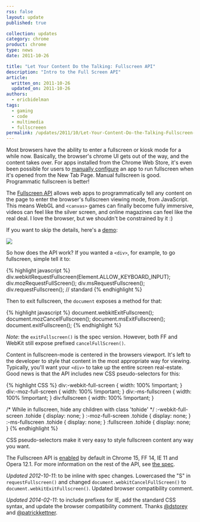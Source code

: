 ```yaml
---
rss: false
layout: update
published: true

collection: updates
category: chrome
product: chrome
type: news
date: 2011-10-26

title: "Let Your Content Do the Talking: Fullscreen API"
description: "Intro to the Full Screen API"
article:
  written_on: 2011-10-26
  updated_on: 2011-10-26
authors:
  - ericbidelman
tags:
  - gaming
  - code
  - multimedia
  - fullscreeen
permalink: /updates/2011/10/Let-Your-Content-Do-the-Talking-Fullscreen-API
---
```

Most browsers have the ability to enter a fullscreen or kiosk mode for a while now. Basically, the browser's chrome UI gets out of the way, and the content takes over. For apps installed from the Chrome Web Store, it's even been possible for users to [manually configure](http://code.google.com/chrome/webstore/faq.html#faq-app-18) an app to run fullscreen when it's opened from the New Tab Page. Manual fullscreen is good. Programmatic fullscreen is better!

The [Fullscreen API](http://dvcs.w3.org/hg/fullscreen/raw-file/tip/Overview.html) allows web apps to programmatically tell any content on the page to enter the browser's fullscreen viewing mode, from JavaScript. This means WebGL and `<canvas>` games can finally become fully immersive, videos can feel like the silver screen, and online magazines can feel like the real deal. I love the browser, but we shouldn't be constrained by it :)

If you want to skip the details, here's a [demo](http://html5-demos.appspot.com/static/fullscreen.html):

<a href="http://html5-demos.appspot.com/static/fullscreen.html"><img src="{{site.baseurl}}/updates/2011-10-26-let-your-content-do-the-talking-fullscreen-api/fullscreen-demo.jpg"></a>

So how does the API work? If you wanted a `<div>`, for example, to go fullscreen, simple tell it to:

{% highlight javascript %}
div.webkitRequestFullscreen(Element.ALLOW_KEYBOARD_INPUT);
div.mozRequestFullScreen();
div.msRequestFullscreen();
div.requestFullscreen(); // standard
{% endhighlight %}

Then to exit fullscreen, the `document` exposes a method for that:

{% highlight javascript %}
document.webkitExitFullscreen();
document.mozCancelFullscreen();
document.msExitFullscreen();
document.exitFullscreen();
{% endhighlight %}

*Note*: the `exitFullscreen()` is the spec version. However, both FF and WebKit still expose prefixed `cancelFullScreen()`.

Content in fullscreen-mode is centered in the browsers viewport. It's left to the developer to style that content in the most appropriate way for viewing. Typically, you'll want your `<div>` to take up the entire screen real-estate. Good news is that the API includes new CSS pseudo-selectors for this:

{% highlight CSS %}
div:-webkit-full-screen {
  width: 100% !important;
}
div:-moz-full-screen {
  width: 100% !important;
}
div:-ms-fullscreen {
  width: 100% !important;
}
div:fullscreen {
  width: 100% !important;
}

/* While in fullscreen, hide any children with class 'tohide' */
:-webkit-full-screen .tohide {
  display: none;
}
:-moz-full-screen .tohide {
  display: none;
}
:-ms-fullscreen .tohide {
  display: none;
}
:fullscreen .tohide {
  display: none;
}
{% endhighlight %}

CSS pseudo-selectors make it very easy to style fullscreen content any way you want.

The Fullscreen API is [enabled](http://caniuse.com/#search=fullscreen) by default in Chrome 15, FF 14, IE 11 and Opera 12.1. For more information on the rest of the API, see [the spec](http://dvcs.w3.org/hg/fullscreen/raw-file/tip/Overview.html).

*Updated 2012-10-11*: to be inline with spec changes. Lowercased the "S" in `requestFullscreen()`  and changed `document.webkitCancelFullScreen()` to `document.webkitExitFullscreen()`. Updated browser compatibility comment.

*Updated 2014-02-11*: to include prefixes for IE, add the standard CSS syntax, and update the browser compatibility comment. Thanks [@dstorey](http://twitter.com/dstorey) and [@patrickkettner](http://twitter.com/patrickkettner).
